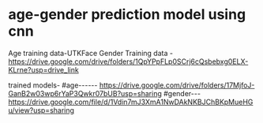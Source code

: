 # age-gender prediction model using cnn

Age training data-UTKFace
Gender Training data - https://drive.google.com/drive/folders/1QpYPpFLp0SCrj6cQsbebxg0ELX-KLrne?usp=drive_link

trained models- 
#age------  https://drive.google.com/drive/folders/17MjfoJ-GanB2w03wp6rYaP3Qwkr07bUB?usp=sharing
#gender---  https://drive.google.com/file/d/1Vdin7mJ3XmA1NwDAkNKBJChBKpMueHGu/view?usp=sharing
